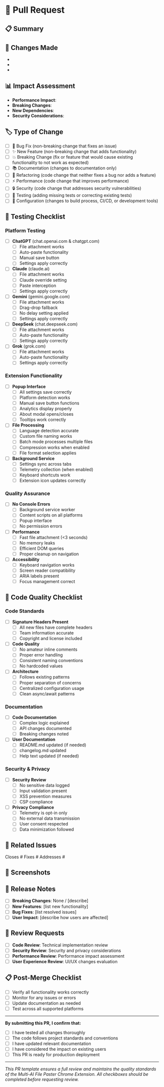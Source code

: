 <!--
================================================================================
Multi-AI File Paster Chrome Extension | Production Release v1.1.0
================================================================================

TEMPLATE: Pull Request Template
FUNCTION: Full PR review checklist and documentation
ARCHITECTURE: Structured development workflow with quality gates

DEVELOPMENT TEAM:
• Lead Developer: Joseph Matino <dev@josephmatino.com> | https://josephmatino.com
• Scrum Master: Majok Deng <scrum@majokdeng.com> | https://majokdeng.com

ORGANIZATION: WekTurbo Designs - Hostwek LTD | https://hostwek.com/wekturbo
REPOSITORY: https://github.com/JosephMatino/MultiAiFilePaster
TECHNICAL SUPPORT: wekturbo@hostwek.com

PLATFORM INTEGRATIONS: GitHub workflow, code review, quality assurance
CORE DEPENDENCIES: GitHub Actions, automated testing, code standards

Copyright (c) 2025 WekTurbo Designs - Hostwek LTD. All rights reserved.
Licensed under Hostwek Custom License | see LICENSE
================================================================================
-->

# 🔄 Pull Request

## 📋 Summary
<!-- Provide a brief description of what this PR accomplishes -->


## 🔧 Changes Made
<!-- List the specific changes made in this PR -->
-
-
-

## 📊 Impact Assessment
<!-- Describe the impact of these changes -->
- **Performance Impact**:
- **Breaking Changes**:
- **New Dependencies**:
- **Security Considerations**:

## 🏷️ Type of Change
<!-- Check all that apply -->
- [ ] 🐛 Bug Fix (non-breaking change that fixes an issue)
- [ ] ✨ New Feature (non-breaking change that adds functionality)
- [ ] 💥 Breaking Change (fix or feature that would cause existing functionality to not work as expected)
- [ ] 📚 Documentation (changes to documentation only)
- [ ] 🔨 Refactoring (code change that neither fixes a bug nor adds a feature)
- [ ] ⚡ Performance (code change that improves performance)
- [ ] 🔒 Security (code change that addresses security vulnerabilities)
- [ ] 🧪 Testing (adding missing tests or correcting existing tests)
- [ ] 🔧 Configuration (changes to build process, CI/CD, or development tools)

## 🧪 Testing Checklist
<!-- Verify all platforms and functionality work correctly -->

### Platform Testing
- [ ] **ChatGPT** (chat.openai.com & chatgpt.com)
  - [ ] File attachment works
  - [ ] Auto-paste functionality
  - [ ] Manual save button
  - [ ] Settings apply correctly
- [ ] **Claude** (claude.ai)
  - [ ] File attachment works
  - [ ] Claude override setting
  - [ ] Paste interception
  - [ ] Settings apply correctly
- [ ] **Gemini** (gemini.google.com)
  - [ ] File attachment works
  - [ ] Drag-drop fallback
  - [ ] No delay setting applied
  - [ ] Settings apply correctly
- [ ] **DeepSeek** (chat.deepseek.com)
  - [ ] File attachment works
  - [ ] Auto-paste functionality
  - [ ] Settings apply correctly
- [ ] **Grok** (grok.com)
  - [ ] File attachment works
  - [ ] Auto-paste functionality
  - [ ] Settings apply correctly

### Extension Functionality
- [ ] **Popup Interface**
  - [ ] All settings save correctly
  - [ ] Platform detection works
  - [ ] Manual save button functions
  - [ ] Analytics display properly
  - [ ] About modal opens/closes
  - [ ] Tooltips work correctly
- [ ] **File Processing**
  - [ ] Language detection accurate
  - [ ] Custom file naming works
  - [ ] Batch mode processes multiple files
  - [ ] Compression works when enabled
  - [ ] File format selection applies
- [ ] **Background Service**
  - [ ] Settings sync across tabs
  - [ ] Telemetry collection (when enabled)
  - [ ] Keyboard shortcuts work
  - [ ] Extension icon updates correctly

### Quality Assurance
- [ ] **No Console Errors**
  - [ ] Background service worker
  - [ ] Content scripts on all platforms
  - [ ] Popup interface
  - [ ] No permission errors
- [ ] **Performance**
  - [ ] Fast file attachment (<3 seconds)
  - [ ] No memory leaks
  - [ ] Efficient DOM queries
  - [ ] Proper cleanup on navigation
- [ ] **Accessibility**
  - [ ] Keyboard navigation works
  - [ ] Screen reader compatibility
  - [ ] ARIA labels present
  - [ ] Focus management correct

## 📝 Code Quality Checklist
<!-- Ensure code meets project standards -->

### Code Standards
- [ ] **Signature Headers Present**
  - [ ] All new files have complete headers
  - [ ] Team information accurate
  - [ ] Copyright and license included
- [ ] **Code Quality**
  - [ ] No amateur inline comments
  - [ ] Proper error handling
  - [ ] Consistent naming conventions
  - [ ] No hardcoded values
- [ ] **Architecture**
  - [ ] Follows existing patterns
  - [ ] Proper separation of concerns
  - [ ] Centralized configuration usage
  - [ ] Clean async/await patterns

### Documentation
- [ ] **Code Documentation**
  - [ ] Complex logic explained
  - [ ] API changes documented
  - [ ] Breaking changes noted
- [ ] **User Documentation**
  - [ ] README.md updated (if needed)
  - [ ] changelog.md updated
  - [ ] Help text updated (if needed)

### Security & Privacy
- [ ] **Security Review**
  - [ ] No sensitive data logged
  - [ ] Input validation present
  - [ ] XSS prevention measures
  - [ ] CSP compliance
- [ ] **Privacy Compliance**
  - [ ] Telemetry is opt-in only
  - [ ] No external data transmission
  - [ ] User consent respected
  - [ ] Data minimization followed

## 🔗 Related Issues
<!-- Link to related issues -->
Closes #
Fixes #
Addresses #

## 📸 Screenshots
<!-- Add screenshots for UI changes -->


## 🚀 Release Notes
<!-- Any special considerations for users -->
- [ ] **Breaking Changes**: None / [describe]
- [ ] **New Features**: [list new functionality]
- [ ] **Bug Fixes**: [list resolved issues]
- [ ] **User Impact**: [describe how users are affected]

## 👥 Review Requests
<!-- Request specific types of review -->
- [ ] **Code Review**: Technical implementation review
- [ ] **Security Review**: Security and privacy considerations
- [ ] **Performance Review**: Performance impact assessment
- [ ] **User Experience Review**: UI/UX changes evaluation

## 📋 Post-Merge Checklist
<!-- Actions to take after merge -->
- [ ] Verify all functionality works correctly
- [ ] Monitor for any issues or errors
- [ ] Update documentation as needed
- [ ] Test across all supported platforms

---

**By submitting this PR, I confirm that:**
- [ ] I have tested all changes thoroughly
- [ ] The code follows project standards and conventions
- [ ] I have updated relevant documentation
- [ ] I have considered the impact on existing users
- [ ] This PR is ready for production deployment

---

*This PR template ensures a full review and maintains the quality standards of the Multi-AI File Paster Chrome Extension. All checkboxes should be completed before requesting review.*

